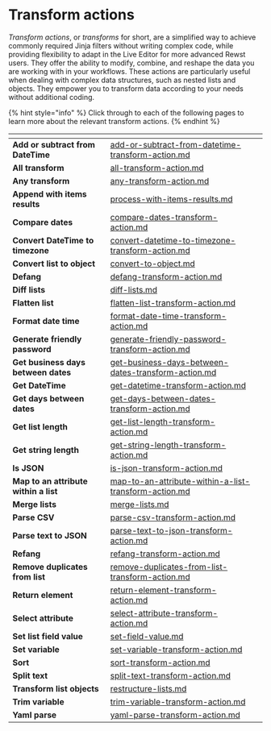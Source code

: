 # Transform actions

_Transform actions_, or _transforms_ for short, are a simplified way to achieve commonly required Jinja filters without writing complex code, while providing flexibility to adapt in the Live Editor for more advanced Rewst users. They offer the ability to modify, combine, and reshape the data you are working with in your workflows. These actions are particularly useful when dealing with complex data structures, such as nested lists and objects. They empower you to transform data according to your needs without additional coding.&#x20;

{% hint style="info" %}
Click through to each of the following pages to learn more about the relevant transform actions.
{% endhint %}

<table data-view="cards"><thead><tr><th></th><th data-hidden data-card-target data-type="content-ref"></th><th data-hidden data-card-cover data-type="files"></th></tr></thead><tbody><tr><td><strong>Add or subtract from DateTime</strong></td><td><a href="add-or-subtract-from-datetime-transform-action.md">add-or-subtract-from-datetime-transform-action.md</a></td><td></td></tr><tr><td><strong>All transform</strong></td><td><a href="all-transform-action.md">all-transform-action.md</a></td><td></td></tr><tr><td><strong>Any transform</strong></td><td><a href="any-transform-action.md">any-transform-action.md</a></td><td></td></tr><tr><td><strong>Append with items results</strong></td><td><a href="process-with-items-results.md">process-with-items-results.md</a></td><td></td></tr><tr><td><strong>Compare dates</strong> </td><td><a href="compare-dates-transform-action.md">compare-dates-transform-action.md</a></td><td></td></tr><tr><td><strong>Convert DateTime to timezone</strong> </td><td><a href="convert-datetime-to-timezone-transform-action.md">convert-datetime-to-timezone-transform-action.md</a></td><td></td></tr><tr><td><strong>Convert list to object</strong> </td><td><a href="convert-to-object.md">convert-to-object.md</a></td><td></td></tr><tr><td><strong>Defang</strong> </td><td><a href="defang-transform-action.md">defang-transform-action.md</a></td><td></td></tr><tr><td><strong>Diff lists</strong> </td><td><a href="diff-lists.md">diff-lists.md</a></td><td></td></tr><tr><td><strong>Flatten list</strong> </td><td><a href="flatten-list-transform-action.md">flatten-list-transform-action.md</a></td><td></td></tr><tr><td><strong>Format date time</strong></td><td><a href="format-date-time-transform-action.md">format-date-time-transform-action.md</a></td><td></td></tr><tr><td><strong>Generate friendly password</strong> </td><td><a href="generate-friendly-password-transform-action.md">generate-friendly-password-transform-action.md</a></td><td></td></tr><tr><td><strong>Get business days between dates</strong></td><td><a href="get-business-days-between-dates-transform-action.md">get-business-days-between-dates-transform-action.md</a></td><td></td></tr><tr><td><strong>Get DateTime</strong></td><td><a href="get-datetime-transform-action.md">get-datetime-transform-action.md</a></td><td></td></tr><tr><td><strong>Get days between dates</strong> </td><td><a href="get-days-between-dates-transform-action.md">get-days-between-dates-transform-action.md</a></td><td></td></tr><tr><td><strong>Get list length</strong></td><td><a href="get-list-length-transform-action.md">get-list-length-transform-action.md</a></td><td></td></tr><tr><td><strong>Get string length</strong> </td><td><a href="get-string-length-transform-action.md">get-string-length-transform-action.md</a></td><td></td></tr><tr><td><strong>Is JSON</strong></td><td><a href="is-json-transform-action.md">is-json-transform-action.md</a></td><td></td></tr><tr><td><strong>Map to an attribute within a list</strong> </td><td><a href="map-to-an-attribute-within-a-list-transform-action.md">map-to-an-attribute-within-a-list-transform-action.md</a></td><td></td></tr><tr><td><strong>Merge lists</strong></td><td><a href="merge-lists.md">merge-lists.md</a></td><td></td></tr><tr><td><strong>Parse CSV</strong> </td><td><a href="parse-csv-transform-action.md">parse-csv-transform-action.md</a></td><td></td></tr><tr><td><strong>Parse text to JSON</strong></td><td><a href="parse-text-to-json-transform-action.md">parse-text-to-json-transform-action.md</a></td><td></td></tr><tr><td><strong>Refang</strong></td><td><a href="refang-transform-action.md">refang-transform-action.md</a></td><td></td></tr><tr><td><strong>Remove duplicates from list</strong></td><td><a href="remove-duplicates-from-list-transform-action.md">remove-duplicates-from-list-transform-action.md</a></td><td></td></tr><tr><td><strong>Return element</strong></td><td><a href="return-element-transform-action.md">return-element-transform-action.md</a></td><td></td></tr><tr><td><strong>Select attribute</strong></td><td><a href="select-attribute-transform-action.md">select-attribute-transform-action.md</a></td><td></td></tr><tr><td><strong>Set list field value</strong></td><td><a href="set-field-value.md">set-field-value.md</a></td><td></td></tr><tr><td><strong>Set variable</strong></td><td><a href="set-variable-transform-action.md">set-variable-transform-action.md</a></td><td></td></tr><tr><td><strong>Sort</strong></td><td><a href="sort-transform-action.md">sort-transform-action.md</a></td><td></td></tr><tr><td><strong>Split text</strong></td><td><a href="split-text-transform-action.md">split-text-transform-action.md</a></td><td></td></tr><tr><td><strong>Transform list objects</strong></td><td><a href="restructure-lists.md">restructure-lists.md</a></td><td></td></tr><tr><td><strong>Trim variable</strong> </td><td><a href="trim-variable-transform-action.md">trim-variable-transform-action.md</a></td><td></td></tr><tr><td><strong>Yaml parse</strong></td><td><a href="yaml-parse-transform-action.md">yaml-parse-transform-action.md</a></td><td></td></tr></tbody></table>



